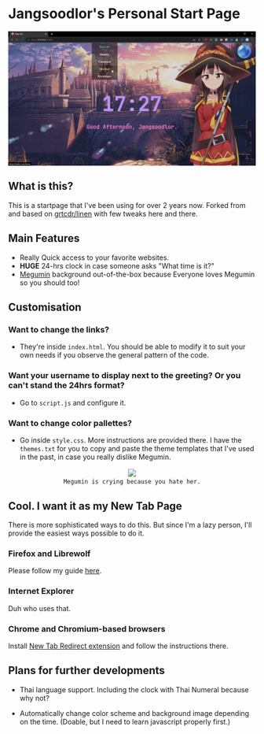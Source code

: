 # Jangsoodlor's Personal Start Page

<img src = "assets/preview.png" align=center>

## What is this?
This is a startpage that I've been using for over 2 years now. Forked from and based on [grtcdr/linen](https://github.com/grtcdr/linen) with few tweaks here and there.

## Main Features
- Really Quick access to your favorite websites.
- **HUGE** 24-hrs clock in case someone asks "What time is it?"
- [Megumin](https://myanimelist.net/character/117225/Megumin) background out-of-the-box because Everyone loves Megumin so you should too!

## Customisation

### Want to change the links? 
- They're inside `index.html`. You should be able to modify it to suit your own needs if you observe the general pattern of the code.

### Want your username to display next to the greeting? Or you can't stand the 24hrs format?
- Go to `script.js` and configure it.

### Want to change color pallettes?
- Go inside `style.css`. More instructions are provided there. I have the `themes.txt` for you to copy and paste the theme templates that I've used in the past, in case you really dislike Megumin. 
<div align=center>
<img src = "https://media.tenor.com/1qjlHimJe2UAAAAC/megumin-crying-megumin.gif" align=center><br>
<code>Megumin is crying because you hate her.</code></div>

## Cool. I want it as my New Tab Page

There is more sophisticated ways to do this. But since I'm a lazy person, I'll provide the easiest ways possible to do it.

### Firefox and Librewolf
Please follow my guide [here](https://github.com/Jangsoodlor/Firefox-Startpage-Config).

### Internet Explorer
Duh who uses that.

### Chrome and Chromium-based browsers
Install [New Tab Redirect extension](https://chrome.google.com/webstore/detail/new-tab-redirect/icpgjfneehieebagbmdbhnlpiopdcmna) and follow the instructions there.

## Plans for further developments

- Thai language support. Including the clock with Thai Numeral because why not?

- Automatically change color scheme and background image depending on the time. (Doable, but I need to learn javascript properly first.)
